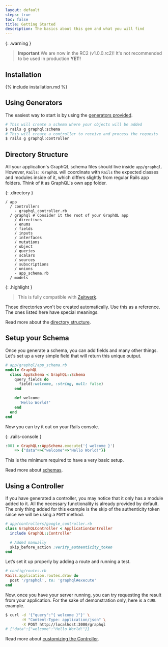 ```yaml
---
layout: default
steps: true
toc: false
title: Getting Started
description: The basics about this gem and what you will find
---
```


{: .warning }
> **Important**
> We are now in the RC2 (v1.0.0.rc2)! It's not recommended to be used in production **YET!**

## Installation

{% include installation.md %}

## Using Generators

The easiest way to start is by using the [generators provided](/guides/generators).

```bash
# This will create a schema where your objects will be added
$ rails g graphql:schema
# This will create a controller to receive and process the requests
$ rails g graphql:controller
```

## Directory Structure

All your application's GraphQL schema files should live inside `app/graphql`.
However, `Rails::GraphQL` will coordinate with `Rails` the expected classes and
modules inside of it, which differs slightly from regular Rails app folders.
Think of it as GraphQL's own app folder.

{: .directory }
```
/ app
  / controllers
    - graphql_controller.rb
  / graphql # Consider it the root of your GraphQL app
    / directives
    / enums
    / fields
    / inputs
    / interfaces
    / mutations
    / object
    / queries
    / scalars
    / sources
    / subscriptions
    / unions
    - app_schema.rb
  / models
```

{: .highlight }
> This is fully compatible with
> <a href="https://github.com/fxn/zeitwerk" target="_blank" rel="external nofollow">Zeitwerk</a>.

Those directories won't be created automatically. Use this as a reference.
The ones listed here have special meanings.

Read more about the [directory structure](/guides/architecture#directory-structure).

## Setup your Schema

Once you generate a schema, you can add fields and many other things.
Let's set up a very simple field that will return this unique output.

```ruby
# app/graphql/app_schema.rb
module GraphQL
  class AppSchema < GraphQL::Schema
    query_fields do
      field(:welcome, :string, null: false)
    end

    def welcome
      'Hello World!'
    end
  end
end
```

Now you can try it out on your Rails console.

{: .rails-console }
```ruby
:001 > GraphQL::AppSchema.execute('{ welcome }')
    => {"data"=>{"welcome"=>"Hello World!"}}
```

This is the minimum required to have a very basic setup.

Read more about [schemas](/guides/schemas).

## Using a Controller

If you have generated a controller, you may notice that it only has a module
added to it. All the necessary functionality is already provided by default.
The only thing added for this example is the skip of the authenticity token since
we will be using a `POST` method.

```ruby
# app/controllers/google_controller.rb
class GraphQLController < ApplicationController
  include GraphQL::Controller

  # Added manually
  skip_before_action :verify_authenticity_token
end
```

Let’s set it up properly by adding a route and running a test.

```ruby
# config/routes.rb
Rails.application.routes.draw do
  post '/graphql', to: 'graphql#execute'
end
```

Now, once you have your server running, you can try requesting the result from
your application. For the sake of demonstration only, here is a `CURL` example.

```bash
$ curl -d '{"query":"{ welcome }"}' \
       -H "Content-Type: application/json" \
       -X POST http://localhost:3000/graphql
# {"data":{"welcome":"Hello World!"}}
```

Read more about [customizing the Controller](/guides/customizing/controller).
